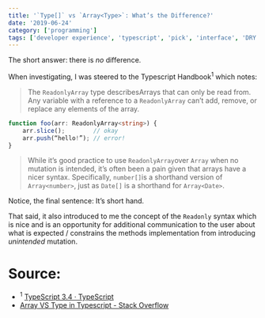 ```yaml
---
title: '`Type[]` vs `Array<Type>`: What’s the Difference?'
date: '2019-06-24'
category: ['programming']
tags: ['developer experience', 'typescript', 'pick', 'interface', 'DRY']
---
```


The short answer: there is _no_ difference.

When investigating, I was steered to the Typescript Handbook<sup>1</sup> which notes:

> The `ReadonlyArray` type describesArrays that can only be read from. Any variable with a reference to a `ReadonlyArray` can’t add, remove, or replace any elements of the array.

```typescript
function foo(arr: ReadonlyArray<string>) {
    arr.slice();        // okay
    arr.push(“hello!”); // error!
}
```

> While it’s good practice to use `ReadonlyArray`over `Array` when no mutation is intended, it’s often been a pain given that arrays have a nicer syntax. Specifically, `number[]`is a shorthand version of `Array<number>`, just as `Date[]` is a shorthand for `Array<Date>`.

Notice, the final sentence: It’s short hand.

That said, it also introduced to me the concept of the `Readonly` syntax which is nice and is an opportunity for additional communication to the user about what is expected / constrains the methods implementation from introducing _unintended_ mutation.

# Source:

- <sup>1</sup> [TypeScript 3.4 · TypeScript](https://www.typescriptlang.org/docs/handbook/release-notes/typescript-3-4.html#a-new-syntax-for-readonlyarray)
- [Array<Type> VS Type in Typescript - Stack Overflow](https://stackoverflow.com/questions/36842158/arraytype-vs-type-in-typescript)
